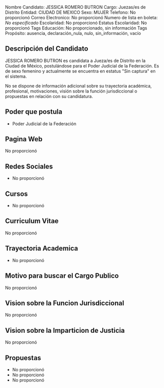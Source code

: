 Nombre Candidato: JESSICA ROMERO BUTRON
Cargo: Juezas/es de Distrito
Entidad: CIUDAD DE MEXICO
Sexo: MUJER
Telefono: No proporcionó
Correo Electronico: No proporcionó
Numero de lista en boleta: *No especificado*
Escolaridad: No proporcionó
Estatus Escolaridad: No proporcionó
Tags Educación: No proporcionado, sin información
Tags Propósito: ausencia, declaración_nula, nulo, sin_información, vacío


## Descripción del Candidato 

JESSICA ROMERO BUTRON es candidata a Jueza/es de Distrito en la Ciudad de México, postulándose para el Poder Judicial de la Federación. Es de sexo femenino y actualmente se encuentra en estatus "Sin captura" en el sistema.

No se dispone de información adicional sobre su trayectoria académica, profesional, motivaciones, visión sobre la función jurisdiccional o propuestas en relación con su candidatura.


## Poder que postula

- Poder Judicial de la Federación


## Pagina Web

No proporcionó


## Redes Sociales

- No proporcionó


## Cursos

- No proporcionó


## Curriculum Vitae

No proporcionó


## Trayectoria Academica

- No proporcionó


## Motivo para buscar el Cargo Publico

No proporcionó


## Vision sobre la Funcion Jurisdiccional

No proporcionó


## Vision sobre la Imparticion de Justicia

No proporcionó


## Propuestas

- No proporcionó
- No proporcionó
- No proporcionó

